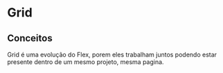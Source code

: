 # Grid 

## Conceitos
Grid é uma evolução do Flex, porem eles trabalham juntos podendo estar presente dentro de um mesmo projeto, mesma pagina.



